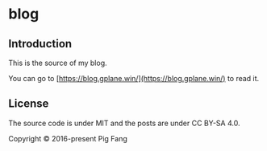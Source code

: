 # blog

## Introduction

This is the source of my blog.

You can go to [https://blog.gplane.win/](https://blog.gplane.win/) to read it.

## License

The source code is under MIT and the posts are under CC BY-SA 4.0.

Copyright © 2016-present Pig Fang
